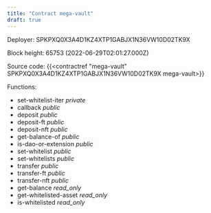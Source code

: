 ```yaml
---
title: "Contract mega-vault"
draft: true
---
```

Deployer: SPKPXQ0X3A4D1KZ4XTP1GABJX1N36VW10D02TK9X


 



Block height: 65753 (2022-06-29T02:01:27.000Z)

Source code: {{<contractref "mega-vault" SPKPXQ0X3A4D1KZ4XTP1GABJX1N36VW10D02TK9X mega-vault>}}

Functions:

* set-whitelist-iter _private_
* callback _public_
* deposit _public_
* deposit-ft _public_
* deposit-nft _public_
* get-balance-of _public_
* is-dao-or-extension _public_
* set-whitelist _public_
* set-whitelists _public_
* transfer _public_
* transfer-ft _public_
* transfer-nft _public_
* get-balance _read_only_
* get-whitelisted-asset _read_only_
* is-whitelisted _read_only_
